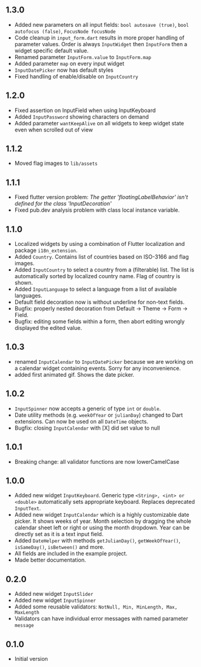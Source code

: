 ## 1.3.0

- Added new parameters on all input fields:
`bool autosave (true)`, `bool autofocus (false)`, `FocusNode focusNode`
- Code cleanup in `input_form.dart` results in more proper handling
of parameter values. Order is always `InputWidget` then `InputForm`
then a widget specific default value.
- Renamed parameter `InputForm.value` to `InputForm.map`
- Added parameter `map` on every input widget
- `InputDatePicker` now has default styles
- Fixed handling of enable/disable on `InputCountry`

## 1.2.0

- Fixed assertion on InputField when using InputKeyboard
- Added `InputPassword` showing characters on demand
- Added parameter `wantKeepAlive` on all widgets to
  keep widget state even when scrolled out of view

## 1.1.2

- Moved flag images to `lib/assets`

## 1.1.1

- Fixed flutter version problem:
 _The getter 'floatingLabelBehavior' isn't defined for the class 'InputDecoration'_
- Fixed pub.dev analysis problem with class local instance variable.

## 1.1.0

- Localized widgets by using a combination of Flutter localization
 and package `i18n_extension`.
- Added `Country`. Contains list of countries based on ISO-3166 and flag images.
- Added `InputCountry` to select a country from a (filterable) list.
 The list is automatically sorted by localized country name.
 Flag of country is shown.
- Added `InputLanguage` to select a language from a list of available languages.
- Default field decoration now is without underline for non-text fields.
- Bugfix: properly nested decoration from Default -> Theme -> Form -> Field.
- Bugfix: editing some fields within a form, then abort editing
 wrongly displayed the edited value.

## 1.0.3

- renamed `InputCalendar` to `InputDatePicker` because we are working
 on a calendar widget containing events. Sorry for any inconvenience.
- added first animated gif. Shows the date picker.

## 1.0.2

- `InputSpinner` now accepts a generic of type `int` or `double`.
- Date utility methods (e.g. `weekOfYear` or `julianDay`) changed
 to Dart extensions. Can now be used on all `DateTime` objects.
- Bugfix: closing `InputCalendar` with \[X\] did set value to null

## 1.0.1
- Breaking change: all validator functions are now lowerCamelCase

## 1.0.0

- Added new widget `InputKeyboard`.
 Generic type `<String>, <int> or <double>` automatically sets appropriate keyboard. 
 Replaces deprecated `InputText`.
- Added new widget `InputCalendar` which is a highly customizable
 date picker. It shows weeks of year.
 Month selection by dragging the whole calendar sheet left or right
 or using the month dropdown.
 Year can be directly set as it is a text input field.
- Added `DateHelper` with methods `getJulianDay()`,
 `getWeekOfYear()`, `isSameDay()`, `isBetween()` and more.
- All fields are included in the example project.
- Made better documentation.

## 0.2.0

- Added new widget `InputSlider`
- Added new widget `InputSpinner`
- Added some reusable validators: `NotNull, Min, MinLength, Max, MaxLength`
- Validators can have individual error messages with named parameter `message`

## 0.1.0

- Initial version
